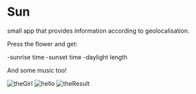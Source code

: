 # Sun

small app that provides information according to geolocalisation.

Press the flower and get:

-sunrise time
-sunset time
-daylight length

And some music too!



![theGirl](https://user-images.githubusercontent.com/71543496/213727475-de3db2a7-0785-494b-9fba-6cd4e59dfe64.png)
![hello](https://user-images.githubusercontent.com/71543496/217485627-9ac13490-6ae8-4593-9d5a-d4596f3c7072.png)
![theResult](https://user-images.githubusercontent.com/71543496/213727487-f9b1f699-f24d-44bc-9a99-35b854384aa9.png)
